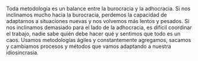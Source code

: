 Toda metodología es un balance entre la burocracia y la adhocracia. Si nos inclinamos mucho hacia la burocracia, perdemos la capacidad de adaptarnos a situaciones nuevas y nos volvemos más lentos y pesados. Si nos inclinamos demasiado para el lado de la adhocracia, es difícil coordinar el trabajo, nadie sabe quién debe hacer qué y sentimos que todo es un caos. Usamos metodologías ágiles y constantemente agregamos, sacamos y cambiamos procesos y métodos que vamos adaptando a nuestra idiosincrasia.